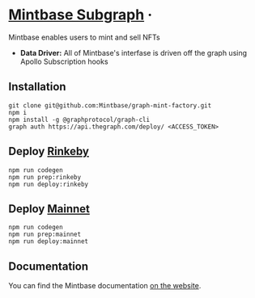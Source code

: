 # [Mintbase Subgraph](https://mintbase.io) &middot; 

Mintbase enables users to mint and sell NFTs

* **Data Driver:** All of Mintbase's interfase is driven off the graph using Apollo Subscription hooks


## Installation

```
git clone git@github.com:Mintbase/graph-mint-factory.git
npm i
npm install -g @graphprotocol/graph-cli
graph auth https://api.thegraph.com/deploy/ <ACCESS_TOKEN>

```

## Deploy [Rinkeby](https://thegraph.com/explorer/subgraph/nategeier/mint-factory)
```
npm run codegen
npm run prep:rinkeby
npm run deploy:rinkeby
```


## Deploy [Mainnet](https://thegraph.com/explorer/subgraph/nategeier/mintbase)
```
npm run codegen
npm run prep:mainnet
npm run deploy:mainnet
```


## Documentation

You can find the Mintbase documentation [on the website](https://docs.mintbase.io).  

